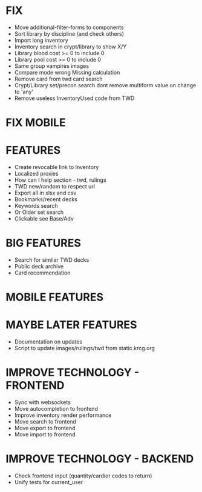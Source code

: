 # FIX
* Move additional-filter-forms to components
* Sort library by discipline (and check others)
* Import long inventory
* Inventory search in crypt/library to show X/Y
* Library blood cost >= 0 to include 0
* Library pool cost >= 0 to include 0
* Same group vampires images
* Compare mode wrong Missing calculation
* Remove card from twd card search
* Crypt/Library set/precon search dont remove multiform value on change to 'any'
* Remove useless InventoryUsed code from TWD

# FIX MOBILE

# FEATURES
* Create revocable link to Inventory
* Localized proxies
* How can I help section - twd, rulings
* TWD new/random to respect url
* Export all in xlsx and csv
* Bookmarks/recent decks
* Keywords search
* Or Older set search
* Clickable see Base/Adv

# BIG FEATURES
* Search for similar TWD decks
* Public deck archive
* Card recommendation

# MOBILE FEATURES

# MAYBE LATER FEATURES
* Documentation on updates
* Script to update images/rulings/twd from static.krcg.org

# IMPROVE TECHNOLOGY - FRONTEND
* Sync with websockets
* Move autocompletion to frontend
* Improve inventory render performance
* Move search to frontend
* Move export to frontend
* Move import to frontend

# IMPROVE TECHNOLOGY - BACKEND
* Check frontend input (quantity/cardior codes to return)
* Unify tests for current_user
